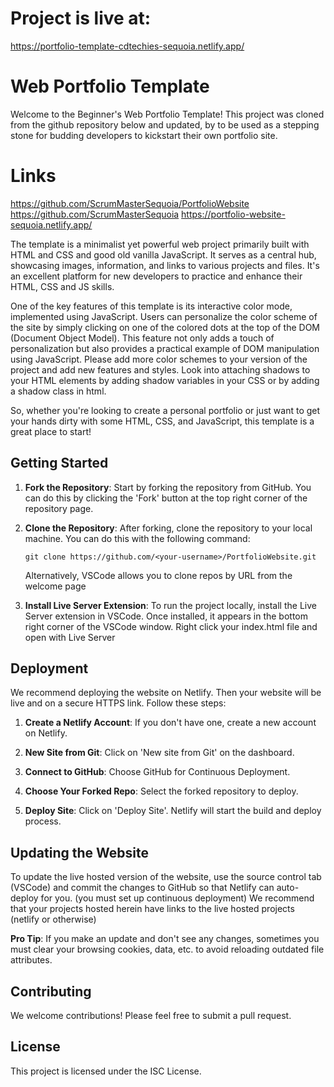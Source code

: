 # Project is live at:
https://portfolio-template-cdtechies-sequoia.netlify.app/


# Web Portfolio Template

Welcome to the Beginner's Web Portfolio Template! This project was cloned from the github repository below and updated, by to be used as a stepping stone for budding developers to kickstart their own portfolio site.

# Links

https://github.com/ScrumMasterSequoia/PortfolioWebsite
https://github.com/ScrumMasterSequoia
https://portfolio-website-sequoia.netlify.app/


The template is a minimalist yet powerful web project primarily built with HTML and CSS and good old vanilla JavaScript. It serves as a central hub, showcasing images, information, and links to various projects and files. It's an excellent platform for new developers to practice and enhance their HTML, CSS and JS skills.

One of the key features of this template is its interactive color mode, implemented using JavaScript. Users can personalize the color scheme of the site by simply clicking on one of the colored dots at the top of the DOM (Document Object Model). This feature not only adds a touch of personalization but also provides a practical example of DOM manipulation using JavaScript. Please add more color schemes to your version of the project and add new features and styles. Look into attaching shadows to your HTML elements by adding shadow variables in your CSS or by adding a shadow class in html.

So, whether you're looking to create a personal portfolio or just want to get your hands dirty with some HTML, CSS, and JavaScript, this template is a great place to start!

## Getting Started

1. **Fork the Repository**: Start by forking the repository from GitHub. You can do this by clicking the 'Fork' button at the top right corner of the repository page.

2. **Clone the Repository**: After forking, clone the repository to your local machine. You can do this with the following command:
    ```
    git clone https://github.com/<your-username>/PortfolioWebsite.git
    ```

    Alternatively, VSCode allows you to clone repos by URL from the welcome page

3. **Install Live Server Extension**: To run the project locally, install the Live Server extension in VSCode. Once installed, it appears in the bottom right corner of the VSCode window. Right click your index.html file and open with Live Server

## Deployment

We recommend deploying the website on Netlify. Then your website will be live and on a secure HTTPS link. Follow these steps:

1. **Create a Netlify Account**: If you don't have one, create a new account on Netlify.

2. **New Site from Git**: Click on 'New site from Git' on the dashboard.

3. **Connect to GitHub**: Choose GitHub for Continuous Deployment.

4. **Choose Your Forked Repo**: Select the forked repository to deploy.

5. **Deploy Site**: Click on 'Deploy Site'. Netlify will start the build and deploy process.

## Updating the Website

To update the live hosted version of the website, use the source control tab (VSCode) and commit the changes to GitHub so that Netlify can auto-deploy for you. (you must set up continuous deployment)
We recommend that your projects hosted herein have links to the live hosted projects (netlify or otherwise)

**Pro Tip**: If you make an update and don't see any changes, sometimes you must clear your browsing cookies, data, etc. to avoid reloading outdated file attributes.

## Contributing

We welcome contributions! Please feel free to submit a pull request.

## License

This project is licensed under the ISC License.


